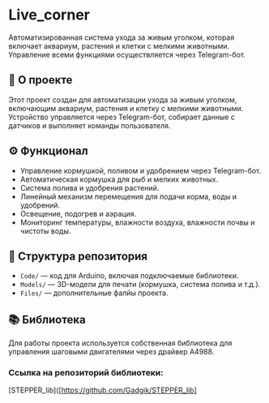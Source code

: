 # Live_corner
Автоматизированная система ухода за живым уголком, которая включает аквариум, растения и клетки с мелкими животными. Управление всеми функциями осуществляется через Telegram-бот.

## 📖 О проекте  
Этот проект создан для автоматизации ухода за живым уголком, включающим аквариум, растения и клетку с мелкими животными. Устройство управляется через Telegram-бот, собирает данные с датчиков и выполняет команды пользователя.  

## ⚙️ Функционал  
- Управление кормушкой, поливом и удобрением через Telegram-бот.  
- Автоматическая кормушка для рыб и мелких животных.  
- Система полива и удобрения растений.  
- Линейный механизм перемещения для подачи корма, воды и удобрений.  
- Освещение, подогрев и аэрация.  
- Мониторинг температуры, влажности воздуха, влажности почвы и чистоты воды.  

## 📂 Структура репозитория  
- `Code/` — код для Arduino, включая подключаемые библиотеки.  
- `Models/` — 3D-модели для печати (кормушка, система полива и т.д.).  
- `Files/` — дополнительные фалйы проекта.
  
## 📚 Библиотека 
Для работы проекта используется собственная библиотека для управления шаговыми двигателями через драйвер A4988. 

### Ссылка на репозиторий библиотеки:  
[STEPPER_lib]([https://github.com/Gadgik/STEPPER_lib]
